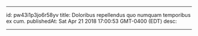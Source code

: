 
---
id: pw43i1p3jo6r58yv
title: Doloribus repellendus quo numquam temporibus ex cum.
publishedAt: Sat Apr 21 2018 17:00:53 GMT-0400 (EDT)
desc: 

---


